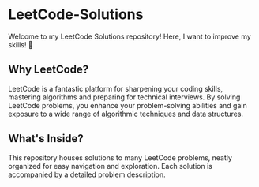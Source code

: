 # LeetCode-Solutions

Welcome to my LeetCode Solutions repository! Here, I want to improve my skills! 🚀

## Why LeetCode?

LeetCode is a fantastic platform for sharpening your coding skills, mastering algorithms and preparing for technical interviews. By solving LeetCode problems, you enhance your problem-solving abilities and gain exposure to a wide range of algorithmic techniques and data structures. 

## What's Inside?

This repository houses solutions to many LeetCode problems, neatly organized for easy navigation and exploration. Each solution is accompanied by a detailed problem description.
